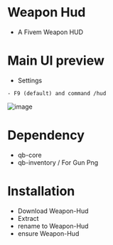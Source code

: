 # Weapon Hud
- A Fivem Weapon HUD  

# Main UI preview
- Settings
```
- F9 (default) and command /hud
```
![image](https://imgur.com/IPb1O2u)

# Dependency
- qb-core
- qb-inventory / For Gun Png

# Installation
- Download Weapon-Hud
- Extract
- rename to Weapon-Hud
- ensure Weapon-Hud

